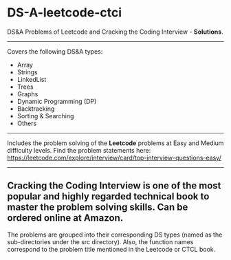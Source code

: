 # DS-A-leetcode-ctci
DS&amp;A Problems of Leetcode and Cracking the Coding Interview - <b>Solutions</b>.

---
Covers the following DS&A types:
* Array
* Strings
* LinkedList
* Trees
* Graphs
* Dynamic Programming (DP)
* Backtracking
* Sorting & Searching
* Others
---
Includes the problem solving of the <b>Leetcode</b> problems at Easy and Medium difficulty levels.
Find the problem statements here:
https://leetcode.com/explore/interview/card/top-interview-questions-easy/

---
<b> Cracking the Coding Interview </b> 
is one of the most popular and highly regarded technical book to master the problem solving skills. Can be ordered online at Amazon.
---

The problems are grouped into their corresponding DS types (named as the sub-directories under the src directory).
Also, the function names correspond to the problem title mentioned in the Leetcode or CTCL book.
